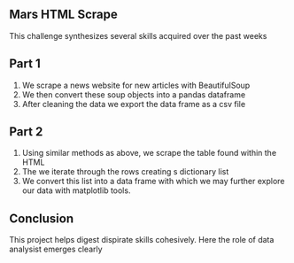## Mars HTML Scrape

This challenge synthesizes several skills acquired over the past weeks
## Part 1
1. We scrape a news website for new articles with BeautifulSoup
2. We then convert these soup objects into a pandas dataframe
3. After cleaning the data we export the data frame as a csv file

## Part 2
1. Using similar methods as above, we scrape the table found within the HTML
2. The we iterate through the rows creating s dictionary list
3. We convert this list into a data frame with which we may further explore our data with matplotlib tools.

## Conclusion
This project helps digest dispirate skills cohesively. Here the role of data analysist emerges clearly